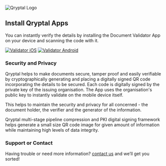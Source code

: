 ![Qryptal Logo](https://qdev.s3.amazonaws.com/00Apps/vdlogos/Qlogo-Tx-Name75h.png "Qryptal Logo")
## Install Qryptal Apps

You can instantly verify the details by installing the Document Validator App on your device and scanning the code with it.

[![Validator iOS](https://qdev.s3.amazonaws.com/00Apps/vdlogos/appstore60.png)](http://gotoqr.com/verifyios) [![Validator Android](https://qdev.s3.amazonaws.com/00Apps/vdlogos/getitplaystore60.png)](http://gotoqr.com/verifyandroid) 

### Security and Privacy
Qryptal helps to make documents secure, tamper proof and easily verifiable by cryptographically generating and placing a digitally signed QR code incorporating the details to be secured. Each code is digitally signed by the private key of the issuing organisation. The App uses the organisation's public key to instantly validate on the mobile device itself.

This helps to maintain the security and privacy for all concerned - the document holder, the verifier and the generator of the information.

Qryptal multi-stage pipeline compression and PKI digital signing framework helps generate a small size QR code image for given amount of information while maintaining high levels of data integrity. 

### Support or Contact

Having trouble or need more information? [contact us](https://www.qryptal.com/contact) and we’ll get you sorted!
